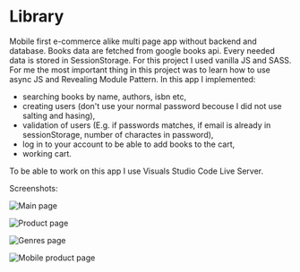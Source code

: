 # Library

Mobile first e-commerce alike multi page app without backend and database. Books data are fetched from google books api. Every needed data is stored in SessionStorage. For this project I used vanilla JS and SASS. For me the most important thing in this project was to learn how to use async JS and Revealing Module Pattern. In this app I implemented: 
- searching books by name, authors, isbn etc,
- creating users (don't use your normal password becouse I did not use salting and hasing),
- validation of users (E.g. if passwords matches, if email is already in sessionStorage, number of charactes in password), 
- log in to your account to be able to add books to the cart,
- working cart.
 
 To be able to work on this app I use Visuals Studio Code Live Server.


 Screenshots:

![Main page](https://i.imgur.com/ZciwkT1.png)
 
![Product page](https://i.imgur.com/vm3eIHs.png)

![Genres page](https://i.imgur.com/JN8Nv3Y.png)

![Mobile product page](https://i.imgur.com/j6idxWz.png)